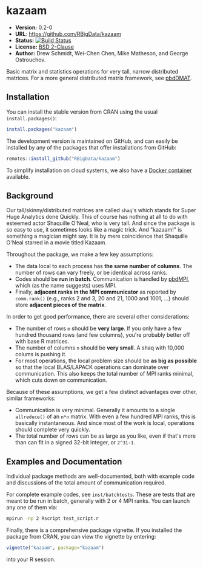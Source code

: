 # kazaam

* **Version:** 0.2-0
* **URL**: https://github.com/RBigData/kazaam
* **Status:** [![Build Status](https://travis-ci.org/RBigData/kazaam.png)](https://travis-ci.org/RBigData/kazaam)
* **License:** [BSD 2-Clause](http://opensource.org/licenses/BSD-2-Clause)
* **Author:** Drew Schmidt, Wei-Chen Chen, Mike Matheson, and George Ostrouchov.

Basic matrix and statistics operations for very tall, narrow distributed matrices.  For a more general distributed matrix framework, see [pbdDMAT](https://cran.r-project.org/package=pbdDMAT).



## Installation

You can install the stable version from CRAN using the usual `install.packages()`:

```r
install.packages("kazaam")
```

The development version is maintained on GitHub, and can easily be installed by any of the packages that offer installations from GitHub:

```r
remotes::install_github("RBigData/kazaam")
```

To simplify installation on cloud systems, we also have a
[Docker container](https://github.com/rbigdata/docker) available.



## Background

Our tall/skinny/distributed matrices are called `shaq`'s which stands for Super Huge Analytics done Quickly.  This of course has nothing at all to do with esteemed actor Shaquille O'Neal, who is very tall.  And since the package is so easy to use, it sometimes looks like a magic trick.  And "kazaam!" is something a magician might say.  It is by mere coincidence that Shaquille O'Neal starred in a movie titled Kazaam.

Throughout the package, we make a few key assumptions:
* The data local to each process has **the same number of columns**.  The number of rows can vary freely, or be identical across ranks.
* Codes should be **run in batch**.  Communication is handled by [pbdMPI](https://cran.r-project.org/package=pbdMPI), which (as the name suggests) uses MPI.
* Finally, **adjacent ranks in the MPI communicator** as reported by `comm.rank()` (e.g., ranks 2 and 3, 20 and 21, 1000 and 1001, ...) should store **adjacent pieces of the matrix**.

In order to get good performance, there are several other considerations:

* The number of rows `m` should be **very large**.  If you only have a few hundred thousand rows (and few columns), you're probably better off with base R matrices.
* The number of columns `n` should be **very small**.  A shaq with 10,000 colums is pushing it.
* For most operations, the local problem size should be **as big as possible** so that the local BLAS/LAPACK operations can dominate over communication.  This also keeps the total number of MPI ranks minimal, which cuts down on communication.

Because of these assumptions, we get a few distinct advantages over other, similar frameworks:
* Communication is very minimal.  Generally it amounts to a single `allreduce()` of an `n*n` matrix.  With even a few hundred MPI ranks, this is basically instantaneous.  And since most of the work is local, operations should complete very quickly.
* The total number of rows can be as large as you like, even if that's more than can fit in a signed 32-bit integer, or `2^31-1`.



## Examples and Documentation

Individual package methods are well-documented, both with example code and discussions of the total amount of communication required.

For complete example codes, see `inst/batchtests`.  These are tests that are meant to be run in batch, generally with 2 or 4 MPI ranks.  You can launch any one of them via:

```bash
mpirun -np 2 Rscript test_script.r
```

Finally, there is a comprehensive package vignette.  If you installed the package from CRAN, you can view the vignette by entering:

```r
vignette("kazaam", package="kazaam")
```

into your R session.

